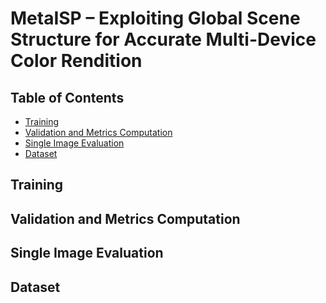# MetaISP – Exploiting Global Scene Structure for Accurate Multi-Device Color Rendition

## Table of Contents

- [Training](#training)
- [Validation and Metrics Computation](#validation)
- [Single Image Evaluation](#singleeval)
- [Dataset](#dataset)

## Training <a name = "training"></a>

## Validation and Metrics Computation <a name = "validation"></a>

## Single Image Evaluation <a name = "singleeval"></a>

## Dataset <a name = "dataset"></a>
